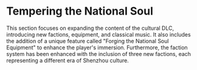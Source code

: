 # Tempering the National Soul

This section focuses on expanding the content of the cultural DLC, introducing new factions, equipment, and classical music. It also includes the addition of a unique feature called "Forging the National Soul Equipment" to enhance the player's immersion. Furthermore, the faction system has been enhanced with the inclusion of three new factions, each representing a different era of Shenzhou culture.